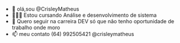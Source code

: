- 👋 olá,sou @CrisleyMatheus 
- 👨🏾‍🎓 Estou cursando Análise e desenvolvimento de sistema
- 🌱 Quero seguir na carreira DEV só que não tenho oportunidade de trabalho onde moro
- 📫 meu contato (64) 992505421
@crisleymatheus 

<!---
992505421/992505421 is a ✨ special ✨ repository because its `README.md` (this file) appears on your GitHub profile.
You can click the Preview link to take a look at your changes.
--->
